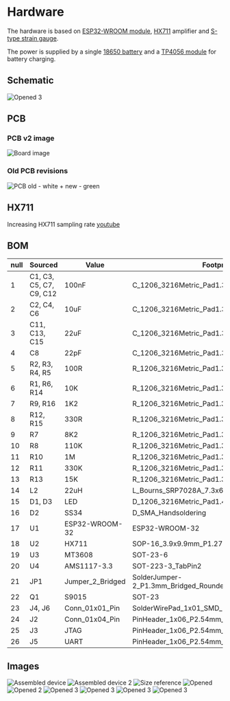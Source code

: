 # Hardware

The hardware is based on [ESP32-WROOM module](https://www.aliexpress.com/item/32840441199.html), [HX711](https://www.aliexpress.com/item/1005004493775451.html) amplifier and [S-type strain gauge](https://www.aliexpress.com/item/32866914213.html).

The power is supplied by a single [18650 battery](https://www.aliexpress.com/item/32821524948.html) and a [TP4056 module](https://www.aliexpress.com/item/1005004427739715.html) for battery charging.

## Schematic

![Opened 3](imgs/schematic.png)

## PCB

### PCB v2 image

![Board image](imgs/electronic-hangboard.v2.png)

### Old PCB revisions

![PCB old - white + new - green](imgs/IMG_20230630_125604.jpg)

## HX711

Increasing HX711 sampling rate [youtube](https://www.youtube.com/watch?v=Rp_M0NbDSpo)

## BOM

null|Sourced|Value|Footprint|Quantity|
|---|-------|-----|---------|--------|
1|C1, C3, C5, C7, C9, C12|100nF|C_1206_3216Metric_Pad1.33x1.80mm_HandSolder|6
2|C2, C4, C6|10uF|C_1206_3216Metric_Pad1.33x1.80mm_HandSolder|3
3|C11, C13, C15|22uF|C_1206_3216Metric_Pad1.33x1.80mm_HandSolder|3
4|C8|22pF|C_1206_3216Metric_Pad1.33x1.80mm_HandSolder|1
5|R2, R3, R4, R5|100R|R_1206_3216Metric_Pad1.30x1.75mm_HandSolder|4
6|R1, R6, R14|10K|R_1206_3216Metric_Pad1.30x1.75mm_HandSolder|3
7|R9, R16|1K2|R_1206_3216Metric_Pad1.30x1.75mm_HandSolder|2
8|R12, R15|330R|R_1206_3216Metric_Pad1.30x1.75mm_HandSolder|2
9|R7|8K2|R_1206_3216Metric_Pad1.30x1.75mm_HandSolder|1
10|R8|110K|R_1206_3216Metric_Pad1.30x1.75mm_HandSolder|1
11|R10|1M|R_1206_3216Metric_Pad1.30x1.75mm_HandSolder|1
12|R11|330K|R_1206_3216Metric_Pad1.30x1.75mm_HandSolder|1
13|R13|15K|R_1206_3216Metric_Pad1.30x1.75mm_HandSolder|1
14|L2|22uH|L_Bourns_SRP7028A_7.3x6.6mm|1
15|D1, D3|LED|D_1206_3216Metric_Pad1.42x1.75mm_HandSolder|2
16|D2|SS34|D_SMA_Handsoldering|1
17|U1|ESP32-WROOM-32|ESP32-WROOM-32|1
18|U2|HX711|SOP-16_3.9x9.9mm_P1.27mm|1
19|U3|MT3608|SOT-23-6|1
20|U4|AMS1117-3.3|SOT-223-3_TabPin2|1
21|JP1|Jumper_2_Bridged|SolderJumper-2_P1.3mm_Bridged_RoundedPad1.0x1.5mm|1
22|Q1|S9015|SOT-23|1
23|J4, J6|Conn_01x01_Pin|SolderWirePad_1x01_SMD_5x10mm|2
24|J2|Conn_01x04_Pin|PinHeader_1x06_P2.54mm_Vertical|1
25|J3|JTAG|PinHeader_1x06_P2.54mm_Vertical|1
26|J5|UART|PinHeader_1x06_P2.54mm_Vertical|1

## Images

![Assembled device](imgs/IMG_20230630_155637.jpg)
![Assembled device 2](imgs/IMG_20230630_155627.jpg)
![Size reference](imgs/IMG_20230630_155656.jpg)
![Opened](imgs/IMG_20230630_155356.jpg)
![Opened 2](imgs/IMG_20230630_151658.jpg)
![Opened 3](imgs/IMG_20230616_162633.jpg)
![Opened 3](imgs/IMG_20230616_162623.jpg)
![Opened 3](imgs/IMG_20230615_183809.jpg)
![Opened 3](imgs/IMG_20230615_183801.jpg)